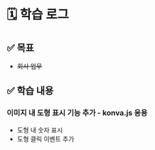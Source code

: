 # 🗓️ 학습 로그

## ✅ 목표

- ~~회사 업무~~

## ✅ 학습 내용

### 이미지 내 도형 표시 기능 추가 - konva.js 응용

- 도형 내 숫자 표시
- 도형 클릭 이벤트 추가
